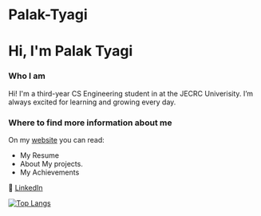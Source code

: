 # Palak-Tyagi
# Hi, I'm Palak Tyagi
### Who I am
Hi! I'm a third-year CS Engineering student in at the JECRC Univerisity. I’m always excited for learning and growing every day. 
### Where to find more information about me

On my [website](https://github.com/palaktyagi/palaktyagi.github.io) you can read:
- My Resume
- About My projects.
- My Achievements

:office: [LinkedIn](https://www.linkedin.com/in/palak-tyagi-0722691a1/)


[![Top Langs](https://github-readme-stats.vercel.app/api/top-langs/?username=palaktyagi)](https://github.com/palaktyagi/github-readme-stats)
